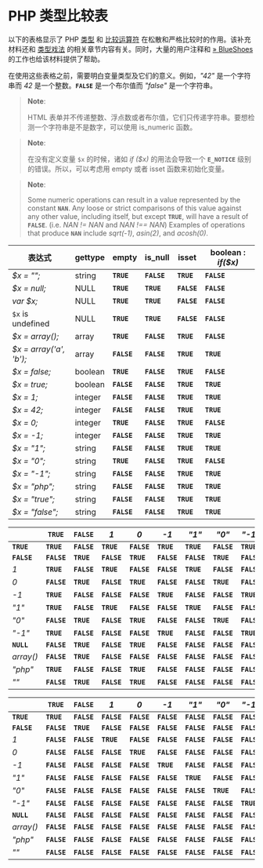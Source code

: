 PHP 类型比较表
==============

以下的表格显示了 PHP
<a href="/language/types.html" class="link">类型</a> 和
<a href="/language/operators/comparison.html" class="link">比较运算符</a>
在松散和严格比较时的作用。该补充材料还和
<a href="/language/types/type-juggling.html" class="link">类型戏法</a>
的相关章节内容有关。同时，大量的用户注释和
<a href="http://www.blueshoes.org/en/developer/php_cheat_sheet/" class="link external">» BlueShoes</a>
的工作也给该材料提供了帮助。

在使用这些表格之前，需要明白变量类型及它们的意义。例如，*"42"*
是一个<span class="type">字符串</span>而 *42* 是一个<span
class="type">整数</span>。**`FALSE`** 是一个<span
class="type">布尔</span>值而 *"false"* 是一个<span
class="type">字符串</span>。

> **Note**:
>
> HTML
> 表单并不传递整数、浮点数或者布尔值，它们只传递字符串。要想检测一个字符串是不是数字，可以使用
> <span class="function">is\_numeric</span> 函数。

> **Note**:
>
> 在没有定义变量 `$x` 的时候，诸如 *if ($x)* 的用法会导致一个
> **`E_NOTICE`** 级别的错误。所以，可以考虑用 <span
> class="function">empty</span> 或者 <span class="function">isset</span>
> 函数来初始化变量。

> **Note**:
>
> Some numeric operations can result in a value represented by the
> constant **`NAN`**. Any loose or strict comparisons of this value
> against any other value, including itself, but except **`TRUE`**, will
> have a result of **`FALSE`**. (i.e. *NAN != NAN* and *NAN !== NAN*)
> Examples of operations that produce **`NAN`** include *sqrt(-1)*,
> *asin(2)*, and *acosh(0)*.

| 表达式                  | <span class="function">gettype</span> | <span class="function">empty</span> | <span class="function">is\_null</span> | <span class="function">isset</span> | <span class="type">boolean</span> : *if($x)* |
|-------------------------|---------------------------------------|-------------------------------------|----------------------------------------|-------------------------------------|----------------------------------------------|
| *$x = "";*              | <span class="type">string</span>      | **`TRUE`**                          | **`FALSE`**                            | **`TRUE`**                          | **`FALSE`**                                  |
| *$x = null;*            | <span class="type">NULL</span>        | **`TRUE`**                          | **`TRUE`**                             | **`FALSE`**                         | **`FALSE`**                                  |
| *var $x;*               | <span class="type">NULL</span>        | **`TRUE`**                          | **`TRUE`**                             | **`FALSE`**                         | **`FALSE`**                                  |
| `$x` is undefined       | <span class="type">NULL</span>        | **`TRUE`**                          | **`TRUE`**                             | **`FALSE`**                         | **`FALSE`**                                  |
| *$x = array();*         | <span class="type">array</span>       | **`TRUE`**                          | **`FALSE`**                            | **`TRUE`**                          | **`FALSE`**                                  |
| *$x = array('a', 'b');* | <span class="type">array</span>       | **`FALSE`**                         | **`FALSE`**                            | **`TRUE`**                          | **`TRUE`**                                   |
| *$x = false;*           | <span class="type">boolean</span>     | **`TRUE`**                          | **`FALSE`**                            | **`TRUE`**                          | **`FALSE`**                                  |
| *$x = true;*            | <span class="type">boolean</span>     | **`FALSE`**                         | **`FALSE`**                            | **`TRUE`**                          | **`TRUE`**                                   |
| *$x = 1;*               | <span class="type">integer</span>     | **`FALSE`**                         | **`FALSE`**                            | **`TRUE`**                          | **`TRUE`**                                   |
| *$x = 42;*              | <span class="type">integer</span>     | **`FALSE`**                         | **`FALSE`**                            | **`TRUE`**                          | **`TRUE`**                                   |
| *$x = 0;*               | <span class="type">integer</span>     | **`TRUE`**                          | **`FALSE`**                            | **`TRUE`**                          | **`FALSE`**                                  |
| *$x = -1;*              | <span class="type">integer</span>     | **`FALSE`**                         | **`FALSE`**                            | **`TRUE`**                          | **`TRUE`**                                   |
| *$x = "1";*             | <span class="type">string</span>      | **`FALSE`**                         | **`FALSE`**                            | **`TRUE`**                          | **`TRUE`**                                   |
| *$x = "0";*             | <span class="type">string</span>      | **`TRUE`**                          | **`FALSE`**                            | **`TRUE`**                          | **`FALSE`**                                  |
| *$x = "-1";*            | <span class="type">string</span>      | **`FALSE`**                         | **`FALSE`**                            | **`TRUE`**                          | **`TRUE`**                                   |
| *$x = "php";*           | <span class="type">string</span>      | **`FALSE`**                         | **`FALSE`**                            | **`TRUE`**                          | **`TRUE`**                                   |
| *$x = "true";*          | <span class="type">string</span>      | **`FALSE`**                         | **`FALSE`**                            | **`TRUE`**                          | **`TRUE`**                                   |
| *$x = "false";*         | <span class="type">string</span>      | **`FALSE`**                         | **`FALSE`**                            | **`TRUE`**                          | **`TRUE`**                                   |

|             | **`TRUE`**  | **`FALSE`** | *1*         | *0*         | *-1*        | *"1"*       | *"0"*       | *"-1"*      | **`NULL`**  | *array()*   | *"php"*     | *""*        |
|-------------|-------------|-------------|-------------|-------------|-------------|-------------|-------------|-------------|-------------|-------------|-------------|-------------|
| **`TRUE`**  | **`TRUE`**  | **`FALSE`** | **`TRUE`**  | **`FALSE`** | **`TRUE`**  | **`TRUE`**  | **`FALSE`** | **`TRUE`**  | **`FALSE`** | **`FALSE`** | **`TRUE`**  | **`FALSE`** |
| **`FALSE`** | **`FALSE`** | **`TRUE`**  | **`FALSE`** | **`TRUE`**  | **`FALSE`** | **`FALSE`** | **`TRUE`**  | **`FALSE`** | **`TRUE`**  | **`TRUE`**  | **`FALSE`** | **`TRUE`**  |
| *1*         | **`TRUE`**  | **`FALSE`** | **`TRUE`**  | **`FALSE`** | **`FALSE`** | **`TRUE`**  | **`FALSE`** | **`FALSE`** | **`FALSE`** | **`FALSE`** | **`FALSE`** | **`FALSE`** |
| *0*         | **`FALSE`** | **`TRUE`**  | **`FALSE`** | **`TRUE`**  | **`FALSE`** | **`FALSE`** | **`TRUE`**  | **`FALSE`** | **`TRUE`**  | **`FALSE`** | **`TRUE`**  | **`TRUE`**  |
| *-1*        | **`TRUE`**  | **`FALSE`** | **`FALSE`** | **`FALSE`** | **`TRUE`**  | **`FALSE`** | **`FALSE`** | **`TRUE`**  | **`FALSE`** | **`FALSE`** | **`FALSE`** | **`FALSE`** |
| *"1"*       | **`TRUE`**  | **`FALSE`** | **`TRUE`**  | **`FALSE`** | **`FALSE`** | **`TRUE`**  | **`FALSE`** | **`FALSE`** | **`FALSE`** | **`FALSE`** | **`FALSE`** | **`FALSE`** |
| *"0"*       | **`FALSE`** | **`TRUE`**  | **`FALSE`** | **`TRUE`**  | **`FALSE`** | **`FALSE`** | **`TRUE`**  | **`FALSE`** | **`FALSE`** | **`FALSE`** | **`FALSE`** | **`FALSE`** |
| *"-1"*      | **`TRUE`**  | **`FALSE`** | **`FALSE`** | **`FALSE`** | **`TRUE`**  | **`FALSE`** | **`FALSE`** | **`TRUE`**  | **`FALSE`** | **`FALSE`** | **`FALSE`** | **`FALSE`** |
| **`NULL`**  | **`FALSE`** | **`TRUE`**  | **`FALSE`** | **`TRUE`**  | **`FALSE`** | **`FALSE`** | **`FALSE`** | **`FALSE`** | **`TRUE`**  | **`TRUE`**  | **`FALSE`** | **`TRUE`**  |
| *array()*   | **`FALSE`** | **`TRUE`**  | **`FALSE`** | **`FALSE`** | **`FALSE`** | **`FALSE`** | **`FALSE`** | **`FALSE`** | **`TRUE`**  | **`TRUE`**  | **`FALSE`** | **`FALSE`** |
| *"php"*     | **`TRUE`**  | **`FALSE`** | **`FALSE`** | **`TRUE`**  | **`FALSE`** | **`FALSE`** | **`FALSE`** | **`FALSE`** | **`FALSE`** | **`FALSE`** | **`TRUE`**  | **`FALSE`** |
| *""*        | **`FALSE`** | **`TRUE`**  | **`FALSE`** | **`TRUE`**  | **`FALSE`** | **`FALSE`** | **`FALSE`** | **`FALSE`** | **`TRUE`**  | **`FALSE`** | **`FALSE`** | **`TRUE`**  |

|             | **`TRUE`**  | **`FALSE`** | *1*         | *0*         | *-1*        | *"1"*       | *"0"*       | *"-1"*      | **`NULL`**  | *array()*   | *"php"*     | *""*        |
|-------------|-------------|-------------|-------------|-------------|-------------|-------------|-------------|-------------|-------------|-------------|-------------|-------------|
| **`TRUE`**  | **`TRUE`**  | **`FALSE`** | **`FALSE`** | **`FALSE`** | **`FALSE`** | **`FALSE`** | **`FALSE`** | **`FALSE`** | **`FALSE`** | **`FALSE`** | **`FALSE`** | **`FALSE`** |
| **`FALSE`** | **`FALSE`** | **`TRUE`**  | **`FALSE`** | **`FALSE`** | **`FALSE`** | **`FALSE`** | **`FALSE`** | **`FALSE`** | **`FALSE`** | **`FALSE`** | **`FALSE`** | **`FALSE`** |
| *1*         | **`FALSE`** | **`FALSE`** | **`TRUE`**  | **`FALSE`** | **`FALSE`** | **`FALSE`** | **`FALSE`** | **`FALSE`** | **`FALSE`** | **`FALSE`** | **`FALSE`** | **`FALSE`** |
| *0*         | **`FALSE`** | **`FALSE`** | **`FALSE`** | **`TRUE`**  | **`FALSE`** | **`FALSE`** | **`FALSE`** | **`FALSE`** | **`FALSE`** | **`FALSE`** | **`FALSE`** | **`FALSE`** |
| *-1*        | **`FALSE`** | **`FALSE`** | **`FALSE`** | **`FALSE`** | **`TRUE`**  | **`FALSE`** | **`FALSE`** | **`FALSE`** | **`FALSE`** | **`FALSE`** | **`FALSE`** | **`FALSE`** |
| *"1"*       | **`FALSE`** | **`FALSE`** | **`FALSE`** | **`FALSE`** | **`FALSE`** | **`TRUE`**  | **`FALSE`** | **`FALSE`** | **`FALSE`** | **`FALSE`** | **`FALSE`** | **`FALSE`** |
| *"0"*       | **`FALSE`** | **`FALSE`** | **`FALSE`** | **`FALSE`** | **`FALSE`** | **`FALSE`** | **`TRUE`**  | **`FALSE`** | **`FALSE`** | **`FALSE`** | **`FALSE`** | **`FALSE`** |
| *"-1"*      | **`FALSE`** | **`FALSE`** | **`FALSE`** | **`FALSE`** | **`FALSE`** | **`FALSE`** | **`FALSE`** | **`TRUE`**  | **`FALSE`** | **`FALSE`** | **`FALSE`** | **`FALSE`** |
| **`NULL`**  | **`FALSE`** | **`FALSE`** | **`FALSE`** | **`FALSE`** | **`FALSE`** | **`FALSE`** | **`FALSE`** | **`FALSE`** | **`TRUE`**  | **`FALSE`** | **`FALSE`** | **`FALSE`** |
| *array()*   | **`FALSE`** | **`FALSE`** | **`FALSE`** | **`FALSE`** | **`FALSE`** | **`FALSE`** | **`FALSE`** | **`FALSE`** | **`FALSE`** | **`TRUE`**  | **`FALSE`** | **`FALSE`** |
| *"php"*     | **`FALSE`** | **`FALSE`** | **`FALSE`** | **`FALSE`** | **`FALSE`** | **`FALSE`** | **`FALSE`** | **`FALSE`** | **`FALSE`** | **`FALSE`** | **`TRUE`**  | **`FALSE`** |
| *""*        | **`FALSE`** | **`FALSE`** | **`FALSE`** | **`FALSE`** | **`FALSE`** | **`FALSE`** | **`FALSE`** | **`FALSE`** | **`FALSE`** | **`FALSE`** | **`FALSE`** | **`TRUE`**  |
